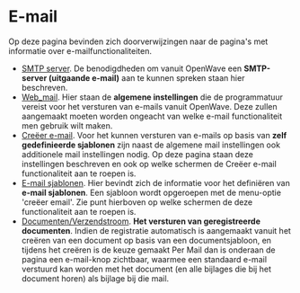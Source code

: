 # E-mail

Op deze pagina bevinden zich doorverwijzingen naar de pagina's met informatie over e-mailfunctionaliteiten.

- [SMTP server](../instellen_inrichten/email.md). De benodigdheden om vanuit OpenWave een **SMTP-server (uitgaande e-mail)** aan te kunnen spreken staan hier beschreven.
- [Web_mail](../instellen_inrichten/configuratie/sectie_web.mail.md). Hier staan de **algemene instellingen** die de programmatuur vereist voor het versturen van e-mails vanuit OpenWave. Deze zullen aangemaakt moeten worden ongeacht van welke e-mail functionaliteit men gebruik wilt maken.
- [Creëer e-mail](../probleemoplossing/programmablokken/creeer_email.md). Voor het kunnen versturen van e-mails op basis van **zelf gedefinieerde sjablonen** zijn naast de algemene mail instellingen ook additionele mail instellingen nodig. Op deze pagina staan deze instellingen beschreven en ook op welke schermen de Creëer e-mail functionaliteit aan te roepen is.
- [E-mail sjablonen](../instellen_inrichten/emailsjablonen.md). Hier bevindt zich de informatie voor het definiëren van **e-mail sjablonen**. Een sjabloon wordt opgeroepen met de menu-optie 'creëer email'. Zie punt hierboven op welke schermen de deze functionaliteit aan te roepen is.
- [Documenten/Verzendstroom](../probleemoplossing/programmablokken/documenten_verzendstroom.md). **Het versturen van geregistreerde documenten**. Indien de registratie automatisch is aangemaakt vanuit het creëren van een document op basis van een documentsjabloon, en tijdens het creëren is de keuze gemaakt Per Mail dan is onderaan de pagina een e-mail-knop zichtbaar, waarmee een standaard e-mail verstuurd kan worden met het document (en alle bijlages die bij het document horen) als bijlage bij die mail.
